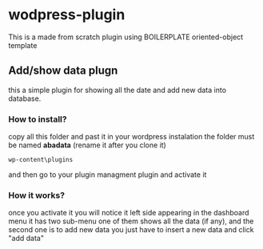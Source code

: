 # wodpress-plugin
This is a made from scratch plugin using BOILERPLATE oriented-object template

## Add/show data plugn 
this a simple plugin for showing all the date and add new data into database.

### How to install?
copy all this folder and past it in your wordpress instalation
the folder must be named **abadata** (rename it after you clone it)
```
wp-content\plugins
```
and then go to your plugin managment plugin and activate it

### How it works?
once you activate it you will notice it left side appearing in the dashboard menu
it has two sub-menu one of them shows all the data (if any), and the second one is to add new data
you just have to insert a new data and click "add data"
